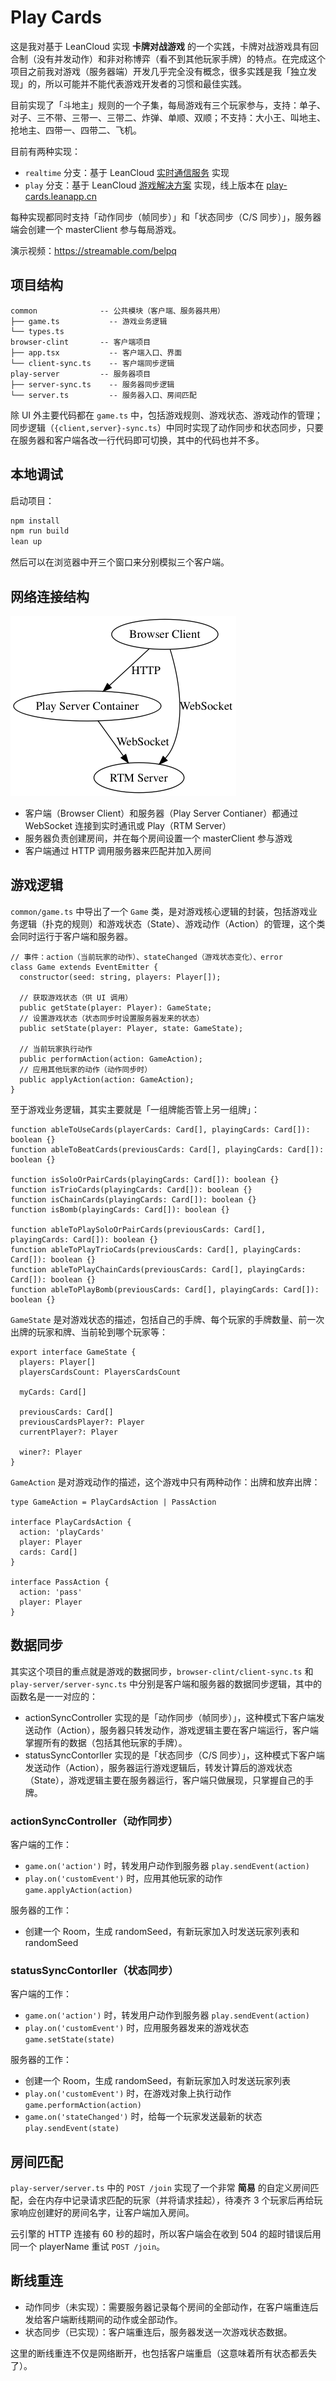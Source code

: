 # Play Cards
这是我对基于 LeanCloud 实现 **卡牌对战游戏** 的一个实践，卡牌对战游戏具有回合制（没有并发动作）和非对称博弈（看不到其他玩家手牌）的特点。在完成这个项目之前我对游戏（服务器端）开发几乎完全没有概念，很多实践是我「独立发现」的，所以可能并不能代表游戏开发者的习惯和最佳实践。

目前实现了「斗地主」规则的一个子集，每局游戏有三个玩家参与，支持：单子、对子、三不带、三带一、三带二、炸弹、单顺、双顺；不支持：大小王、叫地主、抢地主、四带一、四带二、飞机。

目前有两种实现：

- `realtime` 分支：基于 LeanCloud [实时通信服务](https://leancloud.cn/docs/realtime_v2.html) 实现
- `play` 分支：基于 LeanCloud [游戏解决方案](https://leancloud.cn/docs/play.html) 实现，线上版本在 [play-cards.leanapp.cn](https://play-cards.leanapp.cn)

每种实现都同时支持「动作同步（帧同步）」和「状态同步（C/S 同步）」，服务器端会创建一个 masterClient 参与每局游戏。

演示视频：<https://streamable.com/belpq>

## 项目结构

```
common              -- 公共模块（客户端、服务器共用）
├── game.ts           -- 游戏业务逻辑
└── types.ts
browser-clint       -- 客户端项目
├── app.tsx           -- 客户端入口、界面
└── client-sync.ts    -- 客户端同步逻辑
play-server         -- 服务器项目
├── server-sync.ts    -- 服务器同步逻辑
└── server.ts         -- 服务器入口、房间匹配
```

除 UI 外主要代码都在 `game.ts` 中，包括游戏规则、游戏状态、游戏动作的管理；同步逻辑（`{client,server}-sync.ts`）中同时实现了动作同步和状态同步，只要在服务器和客户端各改一行代码即可切换，其中的代码也并不多。

## 本地调试

启动项目：

```bash
npm install
npm run build
lean up
```

然后可以在浏览器中开三个窗口来分别模拟三个客户端。

## 网络连接结构

![connections.png](https://github.com/jysperm/play-cards/blob/realtime/docs/connections.png?raw=true)

- 客户端（Browser Client）和服务器（Play Server Contianer）都通过 WebSocket 连接到实时通讯或 Play（RTM Server）
- 服务器负责创建房间，并在每个房间设置一个 masterClient 参与游戏
- 客户端通过 HTTP 调用服务器来匹配并加入房间

## 游戏逻辑

`common/game.ts` 中导出了一个 `Game` 类，是对游戏核心逻辑的封装，包括游戏业务逻辑（扑克的规则）和游戏状态（State）、游戏动作（Action）的管理，这个类会同时运行于客户端和服务器。

```
// 事件：action（当前玩家的动作）、stateChanged（游戏状态变化）、error
class Game extends EventEmitter {
  constructor(seed: string, players: Player[]);

  // 获取游戏状态（供 UI 调用）
  public getState(player: Player): GameState;
  // 设置游戏状态（状态同步时设置服务器发来的状态）
  public setState(player: Player, state: GameState);

  // 当前玩家执行动作
  public performAction(action: GameAction);
  // 应用其他玩家的动作（动作同步时）
  public applyAction(action: GameAction);
}
```

至于游戏业务逻辑，其实主要就是「一组牌能否管上另一组牌」：

```
function ableToUseCards(playerCards: Card[], playingCards: Card[]): boolean {}
function ableToBeatCards(previousCards: Card[], playingCards: Card[]): boolean {}

function isSoloOrPairCards(playingCards: Card[]): boolean {}
function isTrioCards(playingCards: Card[]): boolean {}
function isChainCards(playingCards: Card[]): boolean {}
function isBomb(playingCards: Card[]): boolean {}

function ableToPlaySoloOrPairCards(previousCards: Card[], playingCards: Card[]): boolean {}
function ableToPlayTrioCards(previousCards: Card[], playingCards: Card[]): boolean {}
function ableToPlayChainCards(previousCards: Card[], playingCards: Card[]): boolean {}
function ableToPlayBomb(previousCards: Card[], playingCards: Card[]): boolean {}
```

`GameState` 是对游戏状态的描述，包括自己的手牌、每个玩家的手牌数量、前一次出牌的玩家和牌、当前轮到哪个玩家等：

```
export interface GameState {
  players: Player[]
  playersCardsCount: PlayersCardsCount

  myCards: Card[]

  previousCards: Card[]
  previousCardsPlayer?: Player
  currentPlayer?: Player

  winer?: Player
}
```

`GameAction` 是对游戏动作的描述，这个游戏中只有两种动作：出牌和放弃出牌：

```
type GameAction = PlayCardsAction | PassAction

interface PlayCardsAction {
  action: 'playCards'
  player: Player
  cards: Card[]
}

interface PassAction {
  action: 'pass'
  player: Player
}
```

## 数据同步

其实这个项目的重点就是游戏的数据同步，`browser-clint/client-sync.ts` 和 `play-server/server-sync.ts` 中分别是客户端和服务器的数据同步逻辑，其中的函数名是一一对应的：

- actionSyncController 实现的是「动作同步（帧同步）」，这种模式下客户端发送动作（Action），服务器只转发动作，游戏逻辑主要在客户端运行，客户端掌握所有的数据（包括其他玩家的手牌）。
- statusSyncContorller 实现的是「状态同步（C/S 同步）」，这种模式下客户端发送动作（Action），服务器运行游戏逻辑后，转发计算后的游戏状态（State），游戏逻辑主要在服务器运行，客户端只做展现，只掌握自己的手牌。

### actionSyncController（动作同步）

客户端的工作：

- `game.on('action')` 时，转发用户动作到服务器 `play.sendEvent(action)`
- `play.on('customEvent')` 时，应用其他玩家的动作 `game.applyAction(action)`

服务器的工作：

- 创建一个 Room，生成 randomSeed，有新玩家加入时发送玩家列表和 randomSeed

### statusSyncContorller（状态同步）

客户端的工作：

- `game.on('action')` 时，转发用户动作到服务器 `play.sendEvent(action)`
- `play.on('customEvent')` 时，应用服务器发来的游戏状态 `game.setState(state)`

服务器的工作：

- 创建一个 Room，生成 randomSeed，有新玩家加入时发送玩家列表
- `play.on('customEvent')` 时，在游戏对象上执行动作 `game.performAction(action)`
- `game.on('stateChanged')` 时，给每一个玩家发送最新的状态 `play.sendEvent(state)`

## 房间匹配

`play-server/server.ts` 中的 `POST /join` 实现了一个非常 **简易** 的自定义房间匹配，会在内存中记录请求匹配的玩家（并将请求挂起），待凑齐 3 个玩家后再给玩家响应创建好的房间名字，让客户端加入房间。

云引擎的 HTTP 连接有 60 秒的超时，所以客户端会在收到 504 的超时错误后用同一个 playerName 重试 `POST /join`。

## 断线重连

- 动作同步（未实现）：需要服务器记录每个房间的全部动作，在客户端重连后发给客户端断线期间的动作或全部动作。
- 状态同步（已实现）：客户端重连后，服务器发送一次游戏状态数据。

这里的断线重连不仅是网络断开，也包括客户端重启（这意味着所有状态都丢失了）。
